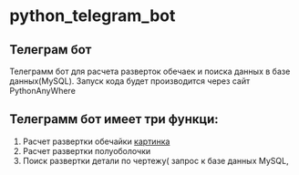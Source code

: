 # python_telegram_bot
## Телеграм бот
Телеграмм бот для расчета разверток обечаек и поиска данных в базе данных(MySQL). 
Запуск кода будет производится через сайт PythonAnyWhere
## Телеграмм бот имеет три функци:
1. Расчет развертки обечайки 
[картинка](https://drive.google.com/file/d/11R11oA05VWnk4nfGk1gFMEkpn1wZ3we-/view?usp=share_link)
2. Расчет развертки полуоболочки
3. Поиск развертки детали по чертежу( запрос к базе данных MySQL, 
